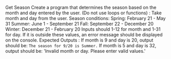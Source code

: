 Get Season
Create a program that determines the season based on the month and day entered by the user. (Do not
use loops or functions) :
Take month and day from the user.
Season conditions:
Spring: February 21 - May 31
Summer: June 1 - September 21
Fall: September 22 - December 20
Winter: December 21 - February 20
Inputs should 1-12 for month and 1-31 for day. If it is outside these values, an error message should be
displayed on the console.
Expected Outputs :
If month is 9 and day is 20, output should be:
`The season for 9/20 is Summer.`
If month is 5 and day is 32, output should be:
'Invalid month or day. Please enter valid values.'
